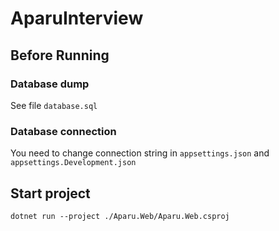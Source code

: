 # AparuInterview

## Before Running

### Database dump

See file ```database.sql```

### Database connection

You need to change connection string in ```appsettings.json``` and ```appsettings.Development.json```

## Start project
```dotnet run --project ./Aparu.Web/Aparu.Web.csproj```
